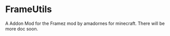 # FrameUtils
A Addon Mod for the Framez mod by amadornes for minecraft.
There will be more doc soon.
